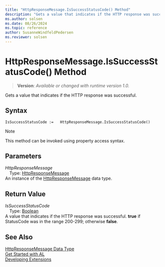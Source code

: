 ```yaml
---
title: "HttpResponseMessage.IsSuccessStatusCode() Method"
description: "Gets a value that indicates if the HTTP response was successful."
ms.author: solsen
ms.date: 08/26/2024
ms.topic: reference
author: SusanneWindfeldPedersen
ms.reviewer: solsen
---
```

[//]: # (START>DO_NOT_EDIT)
[//]: # (IMPORTANT:Do not edit any of the content between here and the END>DO_NOT_EDIT.)
[//]: # (Any modifications should be made in the .xml files in the ModernDev repo.)
# HttpResponseMessage.IsSuccessStatusCode() Method
> **Version**: _Available or changed with runtime version 1.0._

Gets a value that indicates if the HTTP response was successful.


## Syntax
```AL
IsSuccessStatusCode :=   HttpResponseMessage.IsSuccessStatusCode()
```
> [!NOTE]
> This method can be invoked using property access syntax.
## Parameters
*HttpResponseMessage*  
&emsp;Type: [HttpResponseMessage](httpresponsemessage-data-type.md)  
An instance of the [HttpResponseMessage](httpresponsemessage-data-type.md) data type.  

## Return Value
*IsSuccessStatusCode*  
&emsp;Type: [Boolean](../boolean/boolean-data-type.md)  
A value that indicates if the HTTP response was successful. **true** if StatusCode was in the range 200-299; otherwise **false**.


[//]: # (IMPORTANT: END>DO_NOT_EDIT)
## See Also
[HttpResponseMessage Data Type](httpresponsemessage-data-type.md)  
[Get Started with AL](../../devenv-get-started.md)  
[Developing Extensions](../../devenv-dev-overview.md)